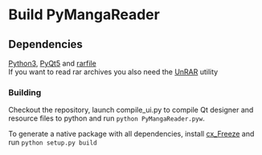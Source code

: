 Build PyMangaReader
===================

## Dependencies
[Python3], [PyQt5] and [rarfile]  
If you want to read rar archives you also need the [UnRAR] utility

### Building
Checkout the repository, launch compile_ui.py to compile Qt designer and resource files to python and run `python PyMangaReader.pyw`.

To generate a native package with all dependencies, install [cx_Freeze] and run `python setup.py build`  

[Python3]: http://www.python.org/
[PyQt5]: http://www.riverbankcomputing.co.uk/software/pyqt/download5
[rarfile]: https://pypi.python.org/pypi/rarfile/
[UnRAR]: http://www.rarlab.com/rar_add.htm
[cx_Freeze]: http://cx-freeze.readthedocs.org/en/latest/index.html